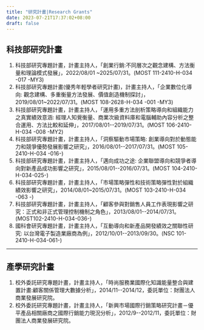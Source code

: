 ```yaml
---
title: "研究計畫|Research Grants"
date: 2023-07-21T17:37:02+08:00
draft: false
---
```


## 科技部研究計畫

1. 科技部研究專題計畫，計畫主持人，「創業行銷:不同層次之觀念建構、方法衡量和理論模式發展」，2022/08/01 ~2025/07/31。(MOST 111-2410-H-034 -017 -MY3)
2. 科技部研究專題計畫(優秀年輕學者研究計畫)，計畫主持人，「企業數位化導向: 觀念建構、多重衡量方法發展、價值創造機制探討」，2019/08/01~2022/07/31。(MOST 108-2628-H-034 -001 -MY3)
3. 科技部研究專題計畫，計畫主持人，「運用多重方法剖析策略導向和組織能力之真實績效意涵: 經理人知覺衡量、商業次級資料庫和電腦輔助內容分析之整合運用、方法比較和延伸」，2017/08/01--2019/07/31。(MOST 106-2410-H-034 -008 -MY2)
4. 科技部研究專題計畫，計畫主持人，「洞察驅動市場策略: 創業導向對於動態能力和競爭優勢發展影響之研究」，2016/08/01--2017/07/31。(MOST 105-2410-H-034 -016-)
5. 科技部研究專題計畫，計畫主持人，「邁向成功之途: 企業聯盟導向和競爭者導向對新產品成功影響之研究」，2015/08/01--2016/07/31。(MOST 104-2410-H-034-025-)
6. 科技部研究專題計畫，計畫主持人，「市場策略彈性和技術策略彈性對於組織績效影響之研究」，2014/08/01~2015/07/31。(MOST 103-2410-H-034 -063 -)
7. 科技部研究專題計畫，計畫主持人，「顧客參與對銷售人員工作表現影響之研究：正式和非正式管理控制機制之角色」，2013/08/01--2014/07/31。(MOST102-2410-H-034-036-)
8. 國科會研究專題計畫，計畫主持人，「互動導向和新產品開發績效之關聯性研究: 以台灣電子製造業廠商為例」，2012/10/01--2013/09/30。(NSC 101-2410-H-034-061-)

---

## 產學研究計畫

1. 校外委託研究專題計畫，計畫主持人，「時尚服務業國際化知識能量整合與建置計畫:顧客關係管理大數據分析」，2014/11--2014/12，委託單位：財團法人商業發展研究院。
2. 校外委託研究專題計畫，計畫主持人，「新興市場國際行銷策略研究計畫－優平產品相關廠商之國際行銷能力現況分析」，2012/9--2012/11，委託單位：財團法人商業發展研究院。
